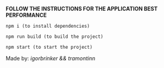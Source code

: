 **FOLLOW THE INSTRUCTIONS FOR THE APPLICATION BEST PERFORMANCE**
```
npm i (to install dependencies)

npm run build (to build the project)

npm start (to start the project)
```
Made by: *igorbrinker && tramontinn*
